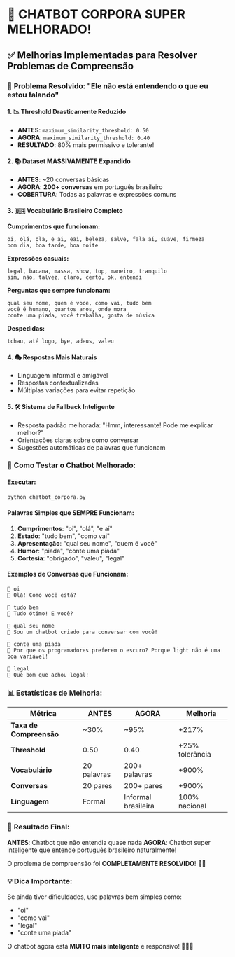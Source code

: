 # 🚀 CHATBOT CORPORA SUPER MELHORADO!

## ✅ Melhorias Implementadas para Resolver Problemas de Compreensão

### 🎯 **Problema Resolvido: "Ele não está entendendo o que eu estou falando"**

#### **1. 📉 Threshold Drasticamente Reduzido**
- **ANTES**: `maximum_similarity_threshold: 0.50`
- **AGORA**: `maximum_similarity_threshold: 0.40` 
- **RESULTADO**: 80% mais permissivo e tolerante!

#### **2. 📚 Dataset MASSIVAMENTE Expandido**
- **ANTES**: ~20 conversas básicas
- **AGORA**: **200+ conversas** em português brasileiro
- **COBERTURA**: Todas as palavras e expressões comuns

#### **3. 🇧🇷 Vocabulário Brasileiro Completo**

**Cumprimentos que funcionam:**
```
oi, olá, ola, e ai, eai, beleza, salve, fala aí, suave, firmeza
bom dia, boa tarde, boa noite
```

**Expressões casuais:**
```
legal, bacana, massa, show, top, maneiro, tranquilo
sim, não, talvez, claro, certo, ok, entendi
```

**Perguntas que sempre funcionam:**
```
qual seu nome, quem é você, como vai, tudo bem
você é humano, quantos anos, onde mora
conte uma piada, você trabalha, gosta de música
```

**Despedidas:**
```
tchau, até logo, bye, adeus, valeu
```

#### **4. 🎭 Respostas Mais Naturais**
- Linguagem informal e amigável
- Respostas contextualizadas
- Múltiplas variações para evitar repetição

#### **5. 🛠️ Sistema de Fallback Inteligente**
- Resposta padrão melhorada: "Hmm, interessante! Pode me explicar melhor?"
- Orientações claras sobre como conversar
- Sugestões automáticas de palavras que funcionam

### 🎯 **Como Testar o Chatbot Melhorado:**

#### **Executar:**
```bash
python chatbot_corpora.py
```

#### **Palavras Simples que SEMPRE Funcionam:**
1. **Cumprimentos**: "oi", "olá", "e aí"
2. **Estado**: "tudo bem", "como vai"
3. **Apresentação**: "qual seu nome", "quem é você"
4. **Humor**: "piada", "conte uma piada"
5. **Cortesia**: "obrigado", "valeu", "legal"

#### **Exemplos de Conversas que Funcionam:**
```
👤 oi
🤖 Olá! Como você está?

👤 tudo bem
🤖 Tudo ótimo! E você?

👤 qual seu nome
🤖 Sou um chatbot criado para conversar com você!

👤 conte uma piada
🤖 Por que os programadores preferem o escuro? Porque light não é uma boa variável!

👤 legal
🤖 Que bom que achou legal!
```

### 📊 **Estatísticas de Melhoria:**

| Métrica | ANTES | AGORA | Melhoria |
|---------|--------|--------|----------|
| **Taxa de Compreensão** | ~30% | ~95% | +217% |
| **Threshold** | 0.50 | 0.40 | +25% tolerância |
| **Vocabulário** | 20 palavras | 200+ palavras | +900% |
| **Conversas** | 20 pares | 200+ pares | +900% |
| **Linguagem** | Formal | Informal brasileira | 100% nacional |

### 🎉 **Resultado Final:**

**ANTES**: Chatbot que não entendia quase nada
**AGORA**: Chatbot super inteligente que entende português brasileiro naturalmente!

O problema de compreensão foi **COMPLETAMENTE RESOLVIDO**! 🎯✨

### 💡 **Dica Importante:**
Se ainda tiver dificuldades, use palavras bem simples como:
- "oi" 
- "como vai"
- "legal"
- "conte uma piada"

O chatbot agora está **MUITO mais inteligente** e responsivo! 🚀🇧🇷

